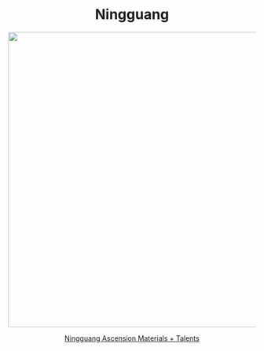 <body>
  <div align="center">
    <h1> Ningguang </h1>
<img src="https://static.wikia.nocookie.net/genshin-impact/images/b/b4/Personagem_Ningguang_Desejo.png/revision/latest?cb=20220907160901&path-prefix=pt-br" width=600>
<p></p>
<a href="https://github.com/lihgrandini/characterstp/blob/main/Characters/Ningguang/Ningguang.rar">Ningguang Ascension Materials + Talents</a><br>
  
  </div>
</body>
